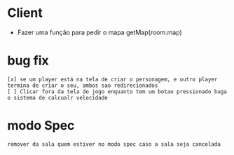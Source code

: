 # Client
- Fazer uma função para pedir o mapa getMap(room.map)

# bug fix
    [x] se um player está na tela de criar o personagem, e outro player termina de criar o seu, ambos sao redirecionados
    [ ] Clicar fora da tela do jogo enquanto tem um botao pressionado buga o sistema de calcualr velocidade


# modo Spec
    remover da sala quem estiver no modo spec caso a sala seja cancelada
